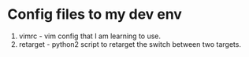 # Config files to my dev env

1) vimrc - vim config that I am learning to use.
2) retarget - python2 script to retarget the switch between two targets.
